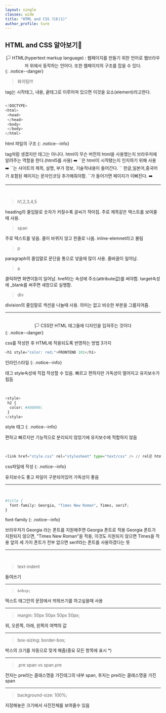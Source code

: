 ```yaml
---
layout: single
classes: wide
title: "HTML and CSS 기초(1)"
author_profile: ture
---
```


## HTML and CSS 알아보기🍇

<center>🏳️ HTML(hypertext markup language) : 웹페이지를 만들기 위한 언어로 웹브라우저 위에서 동작하는 언어다. 또한 웹페이지의 구조를 잡을 수 있다.</center>
{: .notice--danger}

> <p>화이팅!!!</p>

tag는 시작태그, 내용, 끝태그로 이루어져 있으면 이것을 요소(element)라고한다.

```python

<!DOCTYPE>
<html>
 <head>
 </head>
 <body>
 </body>
</html>

```

html 파일의 구조
{: .notice--info}

<!DOCTYPE> tag처럼 생겼지만 태그는 아니다. html이 무슨 버전의 html을 사용했는지 브라우저에 알려주는 역할을 한다.(html5를 사용)  ➡️ `<html>`은 html이 시작됐는지 인지하기 위해 사용 ➡️ `<head>`는 사이트의 제목, 설명, 부가 정보, 기술적내용이 들어간다. `<meta charset="utf-8">` 한글,일본어,중국어가 포함된 페이지는 문자인코딩 추가해줘야함. `<meta name="viewport" content="width=device-width">`가 들어가면 페이지가 이뻐진다. ➡️

<hr>
<br>

> h1,2,3,4,5

heading의 줄임말로 숫자가 커질수록 글씨가 작아짐. 주로 제목같은 텍스트를 보여줄때 사용.

> span

주로 텍스트를 넣음. 줄이 바뀌지 않고 한줄로 나옴. inline-elemnet라고 불림

> p

paragraph의 줄임말로 문단을 통으로 넣을때 많이 사용. 줄바꿈이 일어남.

> a

클릭하면 화면이동이 일어남. href라는 속성에 주소(attribute값)를 써야함. target속성에 \_blank를 써주면 새창으로 실행함.

> div

division의 줄임말로 섹션을 나눌때 사용. 의미는 없고 비슷한 부분을 그룹지어줌.

<hr>
<br>

<center>🏳️ CSS란 HTML 태그들에 디자인을 입혀주는 것이다</center>
{: .notice--danger}

css를 작성한 후 HTML에 적용되도록 반영하는 방법 3가지

```python
<h1 style="color: red;">FRONTEND 101</h1>
```

인라인스타일
{: .notice--info}

태그 style속성에 직접 작성할 수 있음. 빠르고 편하지만 가독성이 떨어지고 유지보수가 힘듬

<br>

```python
<style>
 h2 {
  color: #408090;
 }
</style>
```

style 태그
{: .notice--info}

편하고 빠르지만 기능적으로 분리되지 않았기에 유지보수에 적합하지 않음

<br>

```python
<link href="style.css" rel="stylesheet" type="text/css" /> // rel은 html파일과의 관계를 설명, type 연결되는 파일이 어떤것인지 알려줌.
```

css파일에 작성
{: .notice--info}

유지보수도 좋고 파일이 구분되어있어 가독성이 좋음

<hr>
<br>

```python
#title {
  font-family: Georgia, "Times New Roman", Times, serif;
}
```

font-family
{: .notice--info}

브라우저가 Georgia 라는 폰트를 지원해주면 Georgia 폰트로 적용
Georgia 폰트가 지원되지 않으면, "Times New Roman"을 적용,
이것도 지원되지 않으면 Times을 적용
앞의 세 가지 폰트가 전부 없으면 serif라는 폰트를 사용하겠다는 뜻

<hr>
<br>

> text-indent

들여쓰기

<hr>

> `&nbsp;`

텍스트 태그안의 문장에서 띄워쓰기를 하고싶을때 사용

<hr>

> margin: 50px 50px 50px 50px;

위, 오른쪽, 아래, 왼쪽의 여백의 값

<hr>

> box-sizing: border-box;

박스의 크기를 자동으로 맞게 해줌(중요 모든 항목에 표시 \*)

<hr>

> .pre span vs span.pre

전자는 pre라는 클래스명을 가진태그의 내부 span, 후자는 pre라는 클래스명을 가진 span

<hr>

> background-size: 100%;

지정해놓은 크기에서 사진전체를 보여줄수 있음
